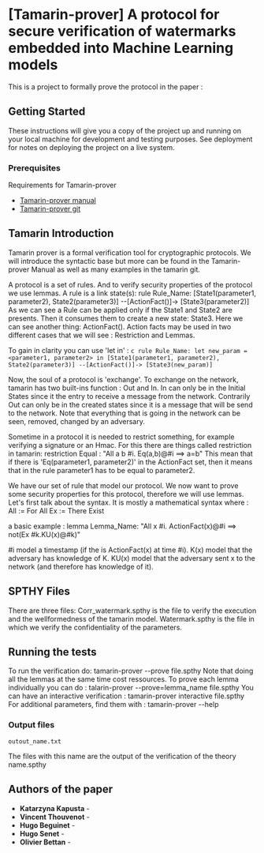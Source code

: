 
# [Tamarin-prover] A protocol for secure verification of watermarks embedded into Machine Learning models

This is a project to formally prove the protocol in the paper : 

## Getting Started

These instructions will give you a copy of the project up and running on
your local machine for development and testing purposes. See deployment
for notes on deploying the project on a live system.

### Prerequisites

Requirements for Tamarin-prover 
- [Tamarin-prover manual](https://tamarin-prover.github.io/)
- [Tamarin-prover git](https://github.com/tamarin-prover/tamarin-prover)

## Tamarin Introduction
Tamarin prover is a formal verification tool for cryptographic protocols.
We will introduce the syntactic base but more can be found in the Tamarin-prover Manual as well as many examples in the tamarin git.

A protocol is a set of rules. And to verify security properties of the protocol we use lemmas.
A rule is a link state(s):
	rule Rule_Name:
	[State1(parameter1, parameter2), State2(parameter3)]
	--[ActionFact()]->
	[State3(parameter2)]
As we can see a Rule can be applied only if the State1 and State2 are presents. Then it consumes them to create a new state: State3.
Here we can see another thing: ActionFact(). Action facts may be used in two different cases that we will see : Restriction and Lemmas.

To gain in clarity you can use 'let in' :
	```c
	rule Rule_Name:
		let
		new_param = <parameter1, parameter2>
		in
		[State1(parameter1, parameter2), State2(parameter3)]
		--[ActionFact()]->
		[State3(new_param)]
	```


Now, the soul of a protocol is 'exchange'. To exchange on the network, tamarin has two built-ins function : Out and In.
In can only be in the Initial States since it the entry to receive a message from the network. 
Contrarily Out can only be in the created states since it is a message that will be send to the network. 
Note that everything that is going in the network can be seen, removed, changed by an adversary.

Sometime in a protocol it is needed to restrict something, for example verifying a signature or an Hmac. 
For this there are things called restriction in tamarin:
	restriction Equal : "All a b #i. Eq(a,b)@#i ==> a=b"
This mean that if there is 'Eq(parameter1, parameter2)' in the ActionFact set, then it means that in the rule parameter1 has to be equal to parameter2.


We have our set of rule that model our protocol. We now want to prove some security properties for this protocol, therefore we will use lemmas.
Let's first talk about the syntax. It is mostly a mathematical syntax where :
	All := For All
	Ex  := There Exist

a basic example : 
	lemma Lemma_Name:
		"All x #i. ActionFact(x)@#i ==> not(Ex #k.KU(x)@#k)"

#i model a timestamp (if the is ActionFact(x) at time #i).
K(x) model that the adversary has knowledge of K.
KU(x) model that the adversary sent x to the network (and therefore has knowledge of it).
## SPTHY Files

There are three files:
Corr_watermark.spthy is the file to verify the execution and the wellformedness of the tamarin model.
Watermark.spthy is the file in which we verify the confidentiality of the parameters.

## Running the tests

To run the verification do:
	tamarin-prover --prove file.spthy
Note that doing all the lemmas at the same time cost ressources. To prove each lemma individually you can do :
	talarin-prover --prove=lemma_name file.spthy
You can have an interactive verification :
	tamarin-prover interactive file.spthy
For additional parameters, find them with :
	tamarin-prover --help

### Output files

	outout_name.txt
The files with this name are the output of the verification of the theory name.spthy



## Authors of the paper

  - **Katarzyna Kapusta** - 
  - **Vincent Thouvenot** - 
  - **Hugo Beguinet** - 
  - **Hugo Senet** - 
  - **Olivier Bettan** - 

